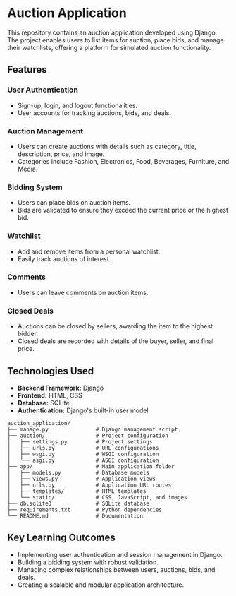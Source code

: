 # Auction Application

This repository contains an auction application developed using Django. The project enables users to list items for auction, place bids, and manage their watchlists, offering a platform for simulated auction functionality.

## Features

### User Authentication
- Sign-up, login, and logout functionalities.
- User accounts for tracking auctions, bids, and deals.

### Auction Management
- Users can create auctions with details such as category, title, description, price, and image.
- Categories include Fashion, Electronics, Food, Beverages, Furniture, and Media.

### Bidding System
- Users can place bids on auction items.
- Bids are validated to ensure they exceed the current price or the highest bid.

### Watchlist
- Add and remove items from a personal watchlist.
- Easily track auctions of interest.

### Comments
- Users can leave comments on auction items.

### Closed Deals
- Auctions can be closed by sellers, awarding the item to the highest bidder.
- Closed deals are recorded with details of the buyer, seller, and final price.

## Technologies Used

- **Backend Framework:** Django
- **Frontend:** HTML, CSS
- **Database:** SQLite
- **Authentication:** Django's built-in user model

```plaintext
auction_application/
├── manage.py               # Django management script
├── auction/                # Project configuration
│   ├── settings.py         # Project settings
│   ├── urls.py             # URL configurations
│   ├── wsgi.py             # WSGI configuration
│   └── asgi.py             # ASGI configuration
├── app/                    # Main application folder
│   ├── models.py           # Database models
│   ├── views.py            # Application views
│   ├── urls.py             # Application URL routes
│   ├── templates/          # HTML templates
│   └── static/             # CSS, JavaScript, and images
├── db.sqlite3              # SQLite database
├── requirements.txt        # Python dependencies
└── README.md               # Documentation
```
## Key Learning Outcomes

- Implementing user authentication and session management in Django.
- Building a bidding system with robust validation.
- Managing complex relationships between users, auctions, bids, and deals.
- Creating a scalable and modular application architecture.
